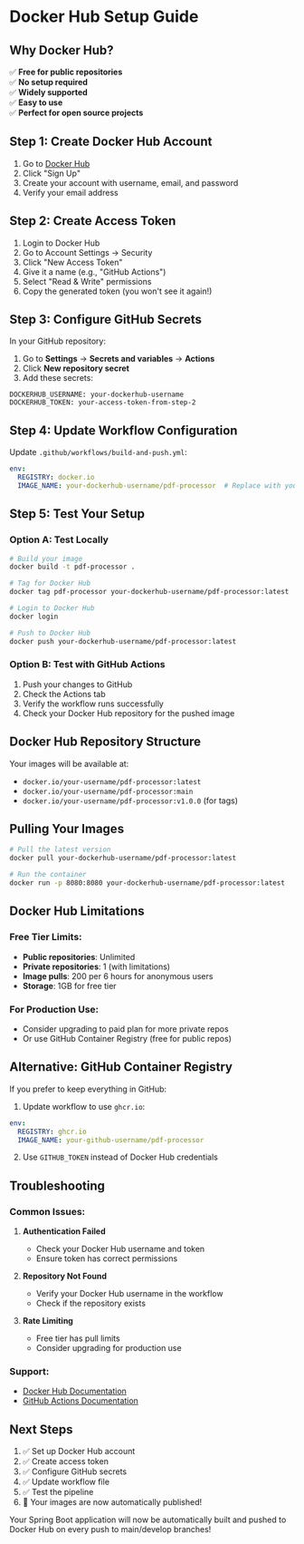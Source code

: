 # Docker Hub Setup Guide

## Why Docker Hub?

✅ **Free for public repositories**  
✅ **No setup required**  
✅ **Widely supported**  
✅ **Easy to use**  
✅ **Perfect for open source projects**

## Step 1: Create Docker Hub Account

1. Go to [Docker Hub](https://hub.docker.com/)
2. Click "Sign Up"
3. Create your account with username, email, and password
4. Verify your email address

## Step 2: Create Access Token

1. Login to Docker Hub
2. Go to Account Settings → Security
3. Click "New Access Token"
4. Give it a name (e.g., "GitHub Actions")
5. Select "Read & Write" permissions
6. Copy the generated token (you won't see it again!)

## Step 3: Configure GitHub Secrets

In your GitHub repository:

1. Go to **Settings** → **Secrets and variables** → **Actions**
2. Click **New repository secret**
3. Add these secrets:

```
DOCKERHUB_USERNAME: your-dockerhub-username
DOCKERHUB_TOKEN: your-access-token-from-step-2
```

## Step 4: Update Workflow Configuration

Update `.github/workflows/build-and-push.yml`:

```yaml
env:
  REGISTRY: docker.io
  IMAGE_NAME: your-dockerhub-username/pdf-processor  # Replace with your username
```

## Step 5: Test Your Setup

### Option A: Test Locally
```bash
# Build your image
docker build -t pdf-processor .

# Tag for Docker Hub
docker tag pdf-processor your-dockerhub-username/pdf-processor:latest

# Login to Docker Hub
docker login

# Push to Docker Hub
docker push your-dockerhub-username/pdf-processor:latest
```

### Option B: Test with GitHub Actions
1. Push your changes to GitHub
2. Check the Actions tab
3. Verify the workflow runs successfully
4. Check your Docker Hub repository for the pushed image

## Docker Hub Repository Structure

Your images will be available at:
- `docker.io/your-username/pdf-processor:latest`
- `docker.io/your-username/pdf-processor:main`
- `docker.io/your-username/pdf-processor:v1.0.0` (for tags)

## Pulling Your Images

```bash
# Pull the latest version
docker pull your-dockerhub-username/pdf-processor:latest

# Run the container
docker run -p 8080:8080 your-dockerhub-username/pdf-processor:latest
```

## Docker Hub Limitations

### Free Tier Limits:
- **Public repositories**: Unlimited
- **Private repositories**: 1 (with limitations)
- **Image pulls**: 200 per 6 hours for anonymous users
- **Storage**: 1GB for free tier

### For Production Use:
- Consider upgrading to paid plan for more private repos
- Or use GitHub Container Registry (free for public repos)

## Alternative: GitHub Container Registry

If you prefer to keep everything in GitHub:

1. Update workflow to use `ghcr.io`:
```yaml
env:
  REGISTRY: ghcr.io
  IMAGE_NAME: your-github-username/pdf-processor
```

2. Use `GITHUB_TOKEN` instead of Docker Hub credentials

## Troubleshooting

### Common Issues:

1. **Authentication Failed**
   - Check your Docker Hub username and token
   - Ensure token has correct permissions

2. **Repository Not Found**
   - Verify your Docker Hub username in the workflow
   - Check if the repository exists

3. **Rate Limiting**
   - Free tier has pull limits
   - Consider upgrading for production use

### Support:
- [Docker Hub Documentation](https://docs.docker.com/docker-hub/)
- [GitHub Actions Documentation](https://docs.github.com/en/actions)

## Next Steps

1. ✅ Set up Docker Hub account
2. ✅ Create access token
3. ✅ Configure GitHub secrets
4. ✅ Update workflow file
5. ✅ Test the pipeline
6. 🎉 Your images are now automatically published!

Your Spring Boot application will now be automatically built and pushed to Docker Hub on every push to main/develop branches! 